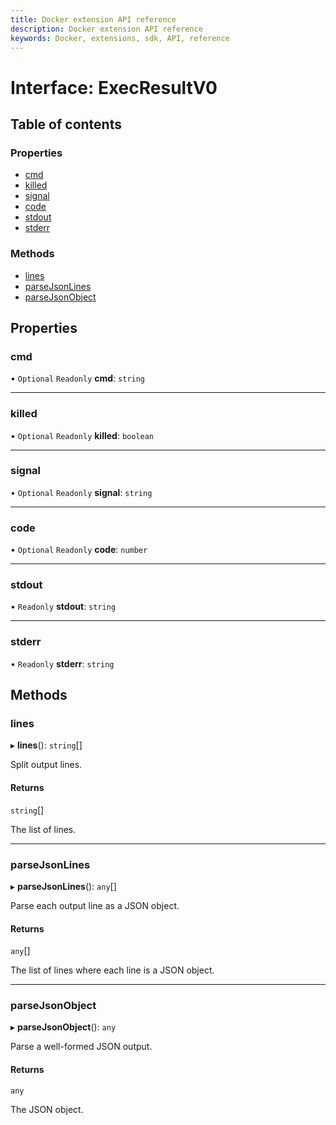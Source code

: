 ```yaml
---
title: Docker extension API reference
description: Docker extension API reference
keywords: Docker, extensions, sdk, API, reference
---
```


# Interface: ExecResultV0

## Table of contents

### Properties

- [cmd](ExecResultV0.md#cmd)
- [killed](ExecResultV0.md#killed)
- [signal](ExecResultV0.md#signal)
- [code](ExecResultV0.md#code)
- [stdout](ExecResultV0.md#stdout)
- [stderr](ExecResultV0.md#stderr)

### Methods

- [lines](ExecResultV0.md#lines)
- [parseJsonLines](ExecResultV0.md#parsejsonlines)
- [parseJsonObject](ExecResultV0.md#parsejsonobject)

## Properties

### cmd

• `Optional` `Readonly` **cmd**: `string`

___

### killed

• `Optional` `Readonly` **killed**: `boolean`

___

### signal

• `Optional` `Readonly` **signal**: `string`

___

### code

• `Optional` `Readonly` **code**: `number`

___

### stdout

• `Readonly` **stdout**: `string`

___

### stderr

• `Readonly` **stderr**: `string`

## Methods

### lines

▸ **lines**(): `string`[]

Split output lines.

#### Returns

`string`[]

The list of lines.

___

### parseJsonLines

▸ **parseJsonLines**(): `any`[]

Parse each output line as a JSON object.

#### Returns

`any`[]

The list of lines where each line is a JSON object.

___

### parseJsonObject

▸ **parseJsonObject**(): `any`

Parse a well-formed JSON output.

#### Returns

`any`

The JSON object.
